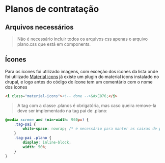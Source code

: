 # Planos de contratação
## Arquivos necessários
> Não é necessário incluir todos os arquivos css apenas o arquivo plano.css que está em components.

## Ícones
Para os ícones foi utilizado imagens, com exceção dos ícones da lista onde foi utilizado [Material icons](https://material.io/icons) já existe um plugin do material icons instalado no drupal, e logo antes do código do ícone tem um comentário com o nome dos ícones
```html
<i class="material-icons"><!-- done -->&#xE876;</i>
```

> A tag com a classe .planos é obrigatória, mas caso queira remove-la deve ser implementado na tag pai de .plano:

```css
@media screen and (min-width: 960px) {
    .tag-pai {
        white-space: nowrap; /* é necessário para manter as caixas de planos uma ao lado da outra */
    }
    .tag-pai .plano {
        display: inline-block;
        width: 50%;
    }
}
```